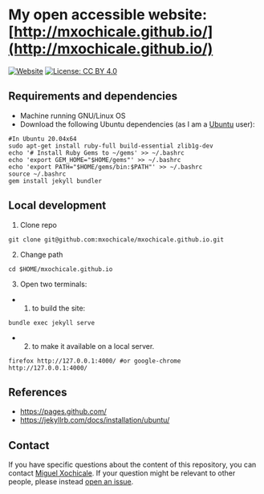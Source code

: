 # My open accessible website: [http://mxochicale.github.io/](http://mxochicale.github.io/)
[![Website](https://img.shields.io/badge/visit-website-blue.svg)](http://mxochicale.github.io/)
[![License: CC BY 4.0](https://licensebuttons.net/l/by/4.0/80x15.png)](https://creativecommons.org/licenses/by/4.0/) 

## Requirements and dependencies 
* Machine running GNU/Linux OS 
* Download the following Ubuntu dependencies (as I am a [Ubuntu](https://en.wikipedia.org/wiki/Ubuntu) user): 
```
#In Ubuntu 20.04x64
sudo apt-get install ruby-full build-essential zlib1g-dev
echo '# Install Ruby Gems to ~/gems' >> ~/.bashrc
echo 'export GEM_HOME="$HOME/gems"' >> ~/.bashrc
echo 'export PATH="$HOME/gems/bin:$PATH"' >> ~/.bashrc
source ~/.bashrc
gem install jekyll bundler
```

## Local development
1. Clone repo
```
git clone git@github.com:mxochicale/mxochicale.github.io.git
```
2. Change path
```
cd $HOME/mxochicale.github.io
```
3. Open two terminals: 
* 1. to build the site:     
```
bundle exec jekyll serve
```
* 2. to make it available on a local server.
```
firefox http://127.0.0.1:4000/ #or google-chrome http://127.0.0.1:4000/
```

## References
* https://pages.github.com/
* https://jekyllrb.com/docs/installation/ubuntu/ 

## Contact
If you have specific questions about the content of this repository, you can contact 
[Miguel Xochicale](mailto:perez.xochicale@gmail.com?subject="[Website]"). 
If your question might be relevant to other people, please instead 
[open an issue](https://github.com/mxochicale/mxochicale.github.io/issues).

